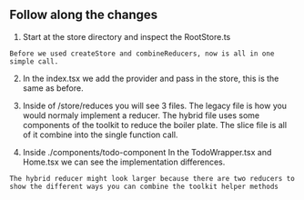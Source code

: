 ## Follow along the changes

1. Start at the store directory and inspect the RootStore.ts
```
Before we used createStore and combineReducers, now is all in one simple call.
```

2. In the index.tsx we add the provider and pass in the store, this is the same as before.

3. Inside of /store/reduces you will see 3 files. The legacy
file is how you would normaly implement a reducer.
The hybrid file uses some components of the toolkit to reduce
the boiler plate.  The slice file is all of it combine into the single function call.

4. Inside ./components/todo-component In the TodoWrapper.tsx and Home.tsx we can see the implementation differences.

`The hybrid reducer might look larger because there are two reducers to show the different ways you can combine the toolkit helper methods`